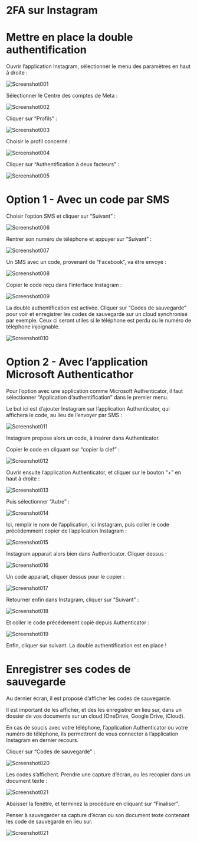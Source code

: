 # 2FA sur Instagram

# Mettre en place la double authentification

Ouvrir l’application Instagram, sélectionner le menu des paramètres en haut à droite :

![Screenshot001](/screenshots/mfa-instagram/screenshot001.jpg)

Sélectionner le Centre des comptes de Meta :

![Screenshot002](/screenshots/mfa-instagram/screenshot002.jpg)

Cliquer sur “Profils” : 

![Screenshot003](/screenshots/mfa-instagram/screenshot003.jpg)



Choisir le profil concerné : 

![Screenshot004](/screenshots/mfa-instagram/screenshot004.jpg)


Cliquer sur “Authentification à deux facteurs” : 

![Screenshot005](/screenshots/mfa-instagram/screenshot005.jpg)


# Option 1 - Avec un code par SMS

Choisir l’option SMS et cliquer sur “Suivant” :

![Screenshot006](/screenshots/mfa-instagram/screenshot006.jpg)


Rentrer son numéro de téléphone et appuyer sur “Suivant” : 

![Screenshot007](/screenshots/mfa-instagram/screenshot007.jpg)



Un SMS avec un code, provenant de “Facebook”, va être envoyé : 

![Screenshot008](/screenshots/mfa-instagram/screenshot008.jpg)



Copier le code reçu dans l’interface Instagram : 

![Screenshot009](/screenshots/mfa-instagram/screenshot009.jpg)


La double authentification est activée. Cliquer sur “Codes de sauvegarde” pour voir et enregistrer les codes de sauvegarde sur un cloud synchronisé par exemple. Ceux ci seront utiles si le téléphone est perdu ou le numéro de téléphone injoignable.

![Screenshot010](/screenshots/mfa-instagram/screenshot010.jpg)



# Option 2 - Avec l’application Microsoft Authenticathor

Pour l’option avec une application comme Microsoft Authenticator, il faut sélectionner “Application d’authentification” dans le premier menu.

Le but ici est d’ajouter Instagram sur l’application Authenticator, qui affichera le code, au lieu de l’envoyer par SMS : 

![Screenshot011](/screenshots/mfa-instagram/screenshot011.jpg)

Instagram propose alors un code, à insérer dans Authenticator.

Copier le code en cliquant sur “copier la clef” :

![Screenshot012](/screenshots/mfa-instagram/screenshot012.jpg)



Ouvrir ensuite l’application Authenticator, et cliquer sur le bouton “+” en haut à droite : 

![Screenshot013](/screenshots/mfa-instagram/screenshot013.jpg)



Puis sélectionner “Autre” :

![Screenshot014](/screenshots/mfa-instagram/screenshot014.jpg)

Ici, remplir le nom de l’application, ici Instagram, puis coller le code précédemment copier de l’application Instagram : 

![Screenshot015](/screenshots/mfa-instagram/screenshot015.jpg)

Instagram apparait alors bien dans Authenticator. Cliquer dessus : 

![Screenshot016](/screenshots/mfa-instagram/screenshot016.jpg)

Un code apparait, cliquer dessus pour le copier : 

![Screenshot017](/screenshots/mfa-instagram/screenshot017.jpg)

Retourner enfin dans Instagram, cliquer sur “Suivant” : 

![Screenshot018](/screenshots/mfa-instagram/screenshot018.jpg)

Et coller le code précédement copié depuis Authenticator : 

![Screenshot019](/screenshots/mfa-instagram/screenshot019.jpg)

Enfin, cliquer sur suivant. La double authentification est en place !

# Enregistrer ses codes de sauvegarde

Au dernier écran, il est proposé d’afficher les codes de sauvegarde.

Il est important de les afficher, et des les enregistrer en lieu sur, dans un dossier de vos documents sur un cloud (OneDrive, Google Drive, iCloud).

En cas de soucis avec votre téléphone, l’application Authenticator ou votre numéro de téléphone, ils permettront de vous connecter à l’application Instagram en dernier recours.

Cliquer sur “Codes de sauvegarde” : 

![Screenshot020](/screenshots/mfa-instagram/screenshot020.jpg)

Les codes s’affichent. Prendre une capture d’écran, ou les recopier dans un document texte : 

![Screenshot021](/screenshots/mfa-instagram/screenshot021.jpg)

Abaisser la fenêtre, et terminez la procédure en cliquant sur “Finaliser”.

Penser à sauvegarder sa capture d’écran ou son document texte contenant les code de sauvegarde en lieu sur.

![Screenshot021](/screenshots/mfa-instagram/screenshot021.jpg)
